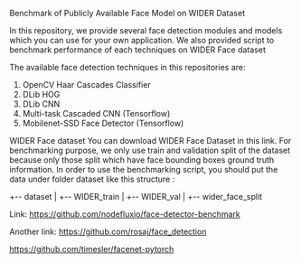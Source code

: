 Benchmark of Publicly Available Face Model on WIDER Dataset

In this repository, we provide several face detection modules and models which you can use for your own application. We also provided script to benchmark performance of each techniques on WIDER Face dataset

The available face detection techniques in this repositories are:

1. OpenCV Haar Cascades Classifier
2. DLib HOG
3. DLib CNN
4. Multi-task Cascaded CNN (Tensorflow)
5. Mobilenet-SSD Face Detector (Tensorflow)

WIDER Face dataset
You can download WIDER Face Dataset in this link. For benchmarking purpose, we only use train and validation split of the dataset because only those split which have face bounding boxes ground truth information. In order to use the benchmarking script, you should put the data under folder dataset like this structure :

+-- dataset
|   +-- WIDER_train
|   +-- WIDER_val
|   +-- wider_face_split

Link: https://github.com/nodefluxio/face-detector-benchmark

Another link: https://github.com/rosaj/face_detection

https://github.com/timesler/facenet-pytorch

